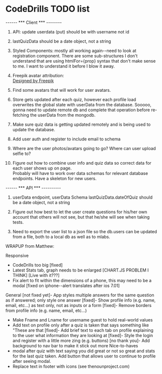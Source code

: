 # CodeDrills TODO list


------  ***  Client *** --------

1. API: update userdata (put) should be with username not id

1. lastQuizData should be a date object, not a string

5. Styled Components: mostly all working again--need to look at registration component.  There are some sub-structures I don't understand that are using htmlFor={prop} syntax that don't make sense to me.  I want to understand it before I blow it away.

1. Freepik avatar attribution:  
<a href='https://www.freepik.com/free-vector/decorative-social-media-business-blog-users-profile-avatar-trendy-hairstyle-design-icons-collection-isolated-flat-vector-illustration_1158625.htm'>Designed by Freepik</a>

1. Find some avatars that will work for user avatars.

1. Store gets updated after each quiz, however each profile load overwrites the global state with userData from the database.  Sooooo, gonna need to update remote db and complete that operation before re-fetching the userData from the mongodb.

1. Make sure quiz data is getting updated remotely and is being used to update the database.

2. Add user auth and register to include email to schema

3. Where are the user photos/avatars going to go?  Where can user upload selfie to?

4. Figure out how to combine user info and quiz data so correct data for each user shows up on page.  
Probably will have to work over data schemas for relevant database endpoints.  Have a skeleton for new users.

------ *** API *** ----------

1. userData endpoint, userData Schema  lastQuizData.dateOfQuiz should be a date object, not a string

5. Figure out how best to let the user create questions for his/her own account that others will not see,
but that he/she will see when taking tests.

1. Need to export the user list to a json file so the db.users can be updated from a file, both to a local db as well as to mlabs.





WRAPUP from Matthew:

Responsive
- CodeDrills too big  [fixed]
- Latest Stats tab, graph needs to be enlarged [CHART.JS PROBLEM I THINK]    [Live with it???]
- Fix alert to fit within the dimensions of a phone, this may need to be a modal
[fixed on iphone--alert translates after ios 7.01]

General 
[not fixed yet]- App styles multiple answers for the same question as if answered; only style one answer 
[fixed]- Show profile info (e.g. name, email, etc...) as text only, not as inputs or a form 
[fixed]- Remove borders from profile info (e.g. name, email, etc...) 
- Make Fname and Lname for username guest to hold real-world values
- Add text on profile only after a quiz is taken that says something like "These are that
[fixed]- Add brief text to each tab on profile explaining to the user what information they are looking at
[fixed]- Style the login and register with a little more zing (e.g. buttons)
[no thank you]- Add background to nav bar to make it stick out more
Nice-to-haves
- modal after quiz with text saying you did great or not so great and stats for the last quiz taken. Add button that allows user to continue to profile after seeing modal.
- Replace text in footer with icons (see thenounproject.com) 
